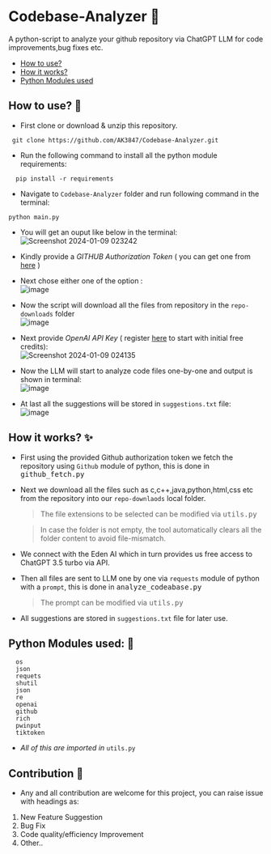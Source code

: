 # Codebase-Analyzer 🤖
A python-script to analyze your github repository via ChatGPT LLM for code improvements,bug fixes etc.
- [How to use?](https://github.com/AK3847/Codebase-Analyzer/edit/main/README.md#how-to-use)
- [How it works?](https://github.com/AK3847/Codebase-Analyzer/tree/main#how-it-works)
- [Python Modules used](https://github.com/AK3847/Codebase-Analyzer/tree/main?tab=readme-ov-file#python-modules-used)
##  How to use? 🚀
- First clone or download & unzip this repository.
  
```terminal
 git clone https://github.com/AK3847/Codebase-Analyzer.git
```
- Run the following command to install all the python module requirements:
```terminal
  pip install -r requirements
```
- Navigate to  `Codebase-Analyzer` folder and run following command in the terminal:
  
```terminal
python main.py
```
- You will get an ouput like below in the terminal: <br>
  ![Screenshot 2024-01-09 023242](https://github.com/AK3847/Codebase-Analyzer/assets/94222544/7310c561-f2d8-4397-83bc-06fd8728edea) <br>
  
- Kindly provide a _GITHUB Authorization Token_ ( you can get one from [here](https://github.com/settings/tokens) ) <br>

- Next chose either one of the option : <br>
  ![image](https://github.com/AK3847/Codebase-Analyzer/assets/94222544/779e8e3b-6d69-49f4-9dbe-f06302c091fa)<br>
  
- Now the script will download all the files from repository in the `repo-downloads` folder <br>
  ![image](https://github.com/AK3847/Codebase-Analyzer/assets/94222544/56a675ff-c045-4492-ac4a-9e336a7d08c9) <br>
  
- Next provide _OpenAI API Key_ ( register <a href="https://platform.openai.com/signup">here</a> to start with initial free credits): <br>
  ![Screenshot 2024-01-09 024135](https://github.com/AK3847/Codebase-Analyzer/assets/94222544/a1f12ace-8ea2-4c4d-a0ef-2cf9bee29c38)


- Now the LLM will start to analyze code files one-by-one and output is shown in terminal: <br>
![image](https://github.com/AK3847/Codebase-Analyzer/assets/94222544/bd5c1ef3-49e8-472a-a1e5-49b1083ea18c) <br>

- At last all the suggestions will be stored in `suggestions.txt` file: <br>
  ![image](https://github.com/AK3847/Codebase-Analyzer/assets/94222544/c2f84f8d-7d89-4cc9-ad1b-07880fc41a43)

##  How it works? ✨
- First using the provided Github authorization token we fetch the repository using `Github` module of python, this is done in <kbd>github_fetch.py<kbd>
- Next we download all the files such as c,c++,java,python,html,css etc from the repository into our  `repo-downlaods` local folder.
  > The file extensions to be selected can be modified via <kbd>utils.py</kbd>
  
  > In case the folder is not empty, the tool automatically clears all the folder content to avoid file-mismatch.
- We connect with the Eden AI which in turn provides us free access to ChatGPT 3.5 turbo via API.
- Then all files are sent to LLM one by one via `requests` module of python with a `prompt`, this is done in <kbd>analyze_codeabase.py</kbd>
  > The prompt can be modified via <kbd>utils.py</kbd>
- All suggestions are stored in `suggestions.txt` file for later use.

##  Python Modules used: 🐍
```
  os
  json
  requets
  shutil
  json
  re
  openai
  github
  rich
  pwinput
  tiktoken
```
- _All of this are imported in_ `utils.py`

## Contribution 🤝
- Any and all contribution are welcome for this project, you can raise issue with headings as:
 1. New Feature Suggestion
 1. Bug Fix
 1. Code quality/efficiency Improvement
 1. Other..
